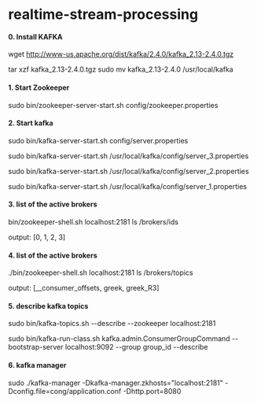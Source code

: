 # realtime-stream-processing


#### 0. Install KAFKA
wget http://www-us.apache.org/dist/kafka/2.4.0/kafka_2.13-2.4.0.tgz

tar xzf kafka_2.13-2.4.0.tgz
sudo mv kafka_2.13-2.4.0 /usr/local/kafka


#### 1. Start Zookeeper
sudo bin/zookeeper-server-start.sh config/zookeeper.properties 

#### 2. Start kafka
sudo bin/kafka-server-start.sh config/server.properties 

sudo bin/kafka-server-start.sh /usr/local/kafka/config/server_3.properties 

sudo bin/kafka-server-start.sh /usr/local/kafka/config/server_2.properties 

sudo bin/kafka-server-start.sh /usr/local/kafka/config/server_1.properties  

#### 3. list of the active brokers 
bin/zookeeper-shell.sh localhost:2181 ls /brokers/ids

output:   [0, 1, 2, 3]

#### 4. list of the active brokers 
./bin/zookeeper-shell.sh localhost:2181 ls /brokers/topics

output: [__consumer_offsets, greek, greek_R3]

#### 5. describe kafka topics
sudo bin/kafka-topics.sh --describe --zookeeper localhost:2181 

sudo bin/kafka-run-class.sh kafka.admin.ConsumerGroupCommand --bootstrap-server localhost:9092 --group group_id --describe

#### 6. kafka manager
sudo ./kafka-manager -Dkafka-manager.zkhosts="localhost:2181" -Dconfig.file=cong/application.conf -Dhttp.port=8080

